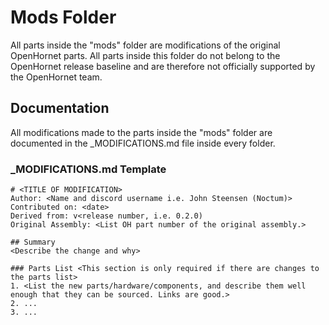 # Mods Folder

All parts inside the "mods" folder are modifications of the original OpenHornet parts. All parts inside this folder do not belong to the OpenHornet release baseline and are therefore not officially supported by the OpenHornet team.

## Documentation
All modifications made to the parts inside the "mods" folder are documented in the _MODIFICATIONS.md file inside every folder.

### _MODIFICATIONS.md Template
```
# <TITLE OF MODIFICATION>
Author: <Name and discord username i.e. John Steensen (Noctum)>
Contributed on: <date>
Derived from: v<release number, i.e. 0.2.0)
Original Assembly: <List OH part number of the original assembly.>

## Summary
<Describe the change and why>

### Parts List <This section is only required if there are changes to the parts list>
1. <List the new parts/hardware/components, and describe them well enough that they can be sourced. Links are good.>
2. ...
3. ...
```